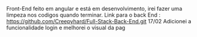 Front-End feito em angular e está em desenvolvimento, irei fazer uma limpeza nos codigos quando terminar. 
Link para o back End : https://github.com/Creepyhard/Full-Stack-Back-End.git
17/02 Adicionei a funcionalidade login e melhorei o visual da pag

